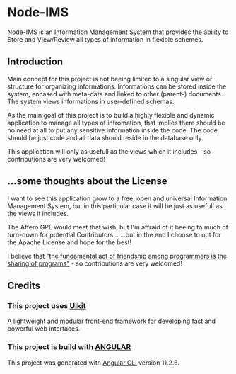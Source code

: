 # Node-IMS

Node-IMS is an Information Management System that provides the ability to Store and View/Review all types of information in flexible schemes.

## Introduction

Main concept for this project is not beeing limited to a singular view or structure for organizing informations.
Informations can be stored inside the system, encased with meta-data and linked to other (parent-) documents.
The system views informations in user-defined schemas.

As the main goal of this project is to build a highly flexible and dynamic application to manage all types of infromation, that implies there should be no need at all to put any sensitive information inside the code.
The code should be just code and all data should reside in the database only.

This application will only as usefull as the views which it includes - so contributions are very welcomed!

## ...some thoughts about the License

I want to see this application grow to a free, open and universal Information Management System, but in this particular case it will be just as usefull as the views it includes.

The Affero GPL would meet that wish, but I'm affraid of it beeing to much of turn-down for potential Contributors...
...but in the end I choose to opt for the Apache License and hope for the best!

I believe that ["the fundamental act of friendship among programmers is the sharing of programs"](https://www.gnu.org/gnu/manifesto.en.html) - so contributions are very welcomed!

## Credits

### This project uses [UIkit](https://getuikit.com/)

A lightweight and modular front-end framework for developing fast and powerful web interfaces.

### This project is build with [ANGULAR](https://angular.io/)

This project was generated with [Angular CLI](https://github.com/angular/angular-cli) version 11.2.6.
